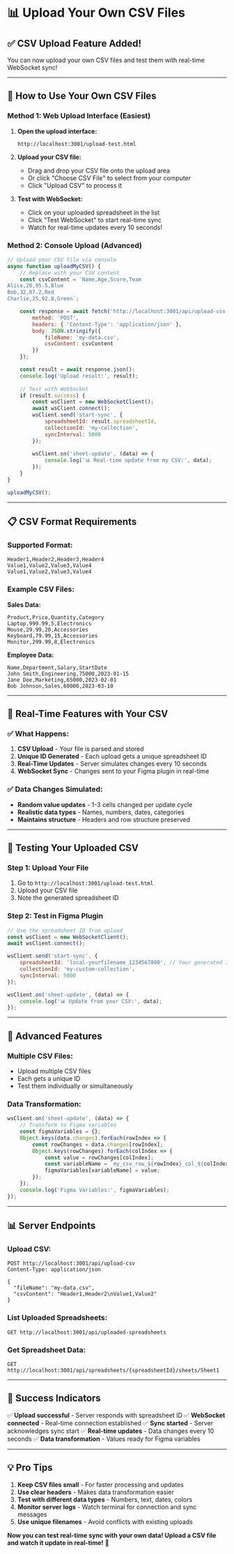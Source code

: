 # 📊 Upload Your Own CSV Files

## ✅ **CSV Upload Feature Added!**

You can now upload your own CSV files and test them with real-time WebSocket sync!

---

## 🎯 **How to Use Your Own CSV Files**

### **Method 1: Web Upload Interface (Easiest)**

1. **Open the upload interface:**
   ```
   http://localhost:3001/upload-test.html
   ```

2. **Upload your CSV file:**
   - Drag and drop your CSV file onto the upload area
   - Or click "Choose CSV File" to select from your computer
   - Click "Upload CSV" to process it

3. **Test with WebSocket:**
   - Click on your uploaded spreadsheet in the list
   - Click "Test WebSocket" to start real-time sync
   - Watch for real-time updates every 10 seconds!

### **Method 2: Console Upload (Advanced)**

```javascript
// Upload your CSV file via console
async function uploadMyCSV() {
    // Replace with your CSV content
    const csvContent = `Name,Age,Score,Team
Alice,28,95.5,Blue
Bob,32,87.2,Red
Charlie,25,92.8,Green`;

    const response = await fetch('http://localhost:3001/api/upload-csv', {
        method: 'POST',
        headers: { 'Content-Type': 'application/json' },
        body: JSON.stringify({
            fileName: 'my-data.csv',
            csvContent: csvContent
        })
    });

    const result = await response.json();
    console.log('Upload result:', result);
    
    // Test with WebSocket
    if (result.success) {
        const wsClient = new WebSocketClient();
        await wsClient.connect();
        wsClient.send('start-sync', {
            spreadsheetId: result.spreadsheetId,
            collectionId: 'my-collection',
            syncInterval: 5000
        });
        
        wsClient.on('sheet-update', (data) => {
            console.log('📊 Real-time update from my CSV:', data);
        });
    }
}

uploadMyCSV();
```

---

## 📋 **CSV Format Requirements**

### **Supported Format:**
```csv
Header1,Header2,Header3,Header4
Value1,Value2,Value3,Value4
Value1,Value2,Value3,Value4
```

### **Example CSV Files:**

**Sales Data:**
```csv
Product,Price,Quantity,Category
Laptop,999.99,5,Electronics
Mouse,29.99,20,Accessories
Keyboard,79.99,15,Accessories
Monitor,299.99,8,Electronics
```

**Employee Data:**
```csv
Name,Department,Salary,StartDate
John Smith,Engineering,75000,2023-01-15
Jane Doe,Marketing,65000,2023-02-01
Bob Johnson,Sales,60000,2023-03-10
```

---

## 🔄 **Real-Time Features with Your CSV**

### **✅ What Happens:**
1. **CSV Upload** - Your file is parsed and stored
2. **Unique ID Generated** - Each upload gets a unique spreadsheet ID
3. **Real-Time Updates** - Server simulates changes every 10 seconds
4. **WebSocket Sync** - Changes sent to your Figma plugin in real-time

### **✅ Data Changes Simulated:**
- **Random value updates** - 1-3 cells changed per update cycle
- **Realistic data types** - Names, numbers, dates, categories
- **Maintains structure** - Headers and row structure preserved

---

## 🎯 **Testing Your Uploaded CSV**

### **Step 1: Upload Your File**
1. Go to `http://localhost:3001/upload-test.html`
2. Upload your CSV file
3. Note the generated spreadsheet ID

### **Step 2: Test in Figma Plugin**
```javascript
// Use the spreadsheet ID from upload
const wsClient = new WebSocketClient();
await wsClient.connect();

wsClient.send('start-sync', {
    spreadsheetId: 'local-yourfilename_1234567890', // Your generated ID
    collectionId: 'my-custom-collection',
    syncInterval: 5000
});

wsClient.on('sheet-update', (data) => {
    console.log('📊 Update from your CSV:', data);
});
```

---

## 🚀 **Advanced Features**

### **Multiple CSV Files:**
- Upload multiple CSV files
- Each gets a unique ID
- Test them individually or simultaneously

### **Data Transformation:**
```javascript
wsClient.on('sheet-update', (data) => {
    // Transform to Figma variables
    const figmaVariables = {};
    Object.keys(data.changes).forEach(rowIndex => {
        const rowChanges = data.changes[rowIndex];
        Object.keys(rowChanges).forEach(colIndex => {
            const value = rowChanges[colIndex];
            const variableName = `my_csv_row_${rowIndex}_col_${colIndex}`;
            figmaVariables[variableName] = value;
        });
    });
    console.log('Figma Variables:', figmaVariables);
});
```

---

## 📊 **Server Endpoints**

### **Upload CSV:**
```
POST http://localhost:3001/api/upload-csv
Content-Type: application/json

{
  "fileName": "my-data.csv",
  "csvContent": "Header1,Header2\nValue1,Value2"
}
```

### **List Uploaded Spreadsheets:**
```
GET http://localhost:3001/api/uploaded-spreadsheets
```

### **Get Spreadsheet Data:**
```
GET http://localhost:3001/api/spreadsheets/{spreadsheetId}/sheets/Sheet1
```

---

## 🎉 **Success Indicators**

✅ **Upload successful** - Server responds with spreadsheet ID
✅ **WebSocket connected** - Real-time connection established
✅ **Sync started** - Server acknowledges sync start
✅ **Real-time updates** - Data changes every 10 seconds
✅ **Data transformation** - Values ready for Figma variables

---

## 💡 **Pro Tips**

1. **Keep CSV files small** - For faster processing and updates
2. **Use clear headers** - Makes data transformation easier
3. **Test with different data types** - Numbers, text, dates, colors
4. **Monitor server logs** - Watch terminal for connection and sync messages
5. **Use unique filenames** - Avoid conflicts with existing uploads

**Now you can test real-time sync with your own data! Upload a CSV file and watch it update in real-time!** 🚀
